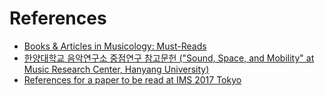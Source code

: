 # References

* [Books & Articles in Musicology: Must-Reads](musicology-must-reads.md)
* [한양대학교 음악연구소 중점연구 참고문헌 ("Sound, Space, and Mobility" at Music Research Center, Hanyang University)](hyu-mrc-ask.md)
* [References for a paper to be read at IMS 2017 Tokyo](ims-2017-tokyo.md)